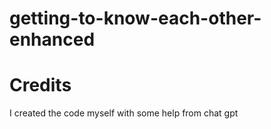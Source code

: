 # getting-to-know-each-other-enhanced
# Credits
I created the code myself with some help from chat gpt
